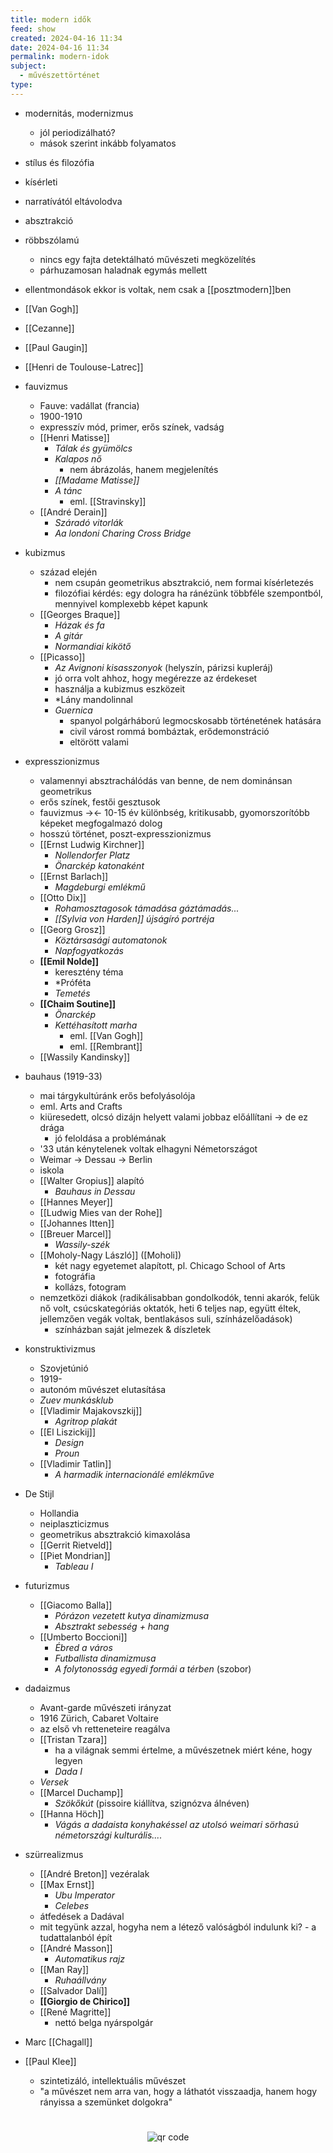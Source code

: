 ```yaml
---
title: modern idők
feed: show
created: 2024-04-16 11:34
date: 2024-04-16 11:34
permalink: modern-idok
subject:
  - művészettörténet
type:
---
```


- modernitás, modernizmus
	- jól periodizálható?
	- mások szerint inkább folyamatos
- stílus és filozófia
- kísérleti
- narratívától eltávolodva
- absztrakció
- röbbszólamú
	- nincs egy fajta detektálható művészeti megközelítés
	- párhuzamosan haladnak egymás mellett
- ellentmondások ekkor is voltak, nem csak a [[posztmodern]]ben

- [[Van Gogh]]
- [[Cezanne]]
- [[Paul Gaugin]]
- [[Henri de Toulouse-Latrec]]

- fauvizmus
	- Fauve: vadállat (francia)
	- 1900-1910
	- expresszív mód, primer, erős színek, vadság
	- [[Henri Matisse]]
		- *Tálak és gyümölcs*
		- *Kalapos nő*
			- nem ábrázolás, hanem megjelenítés
		- *[[Madame Matisse]]*
		- *A tánc*
			- eml. [[Stravinsky]]
	- [[André Derain]]
		- *Száradó vitorlák*
		- *Aa londoni Charing Cross Bridge*
- kubizmus
	- század elején
		- nem csupán geometrikus absztrakció, nem formai kísérletezés
		- filozófiai kérdés: egy dologra ha ránézünk többféle szempontból, mennyivel komplexebb képet kapunk
	- [[Georges Braque]]
		- *Házak és fa*
		- *A gitár*
		- *Normandiai kikötő*
	- [[Picasso]]
		- *Az Avignoni kisasszonyok* (helyszín, párizsi kupleráj)
		- jó orra volt ahhoz, hogy megérezze az érdekeset
		- használja a kubizmus eszközeit
		- *Lány mandolinnal
		- *Guernica*
			- spanyol polgárháború legmocskosabb történetének hatására
			- civil várost rommá bombáztak, erődemonstráció
			- eltörött valami
- expresszionizmus
	- valamennyi absztrachálódás van benne, de nem dominánsan geometrikus
	- erős színek, festői gesztusok
	- fauvizmus -><- 10-15 év különbség, kritikusabb, gyomorszorítóbb képeket megfogalmazó dolog
	- hosszú történet, poszt-expresszionizmus
	- [[Ernst Ludwig Kirchner]]
		- *Nollendorfer Platz*
		- *Önarckép katonaként*
	- [[Ernst Barlach]]
		- *Magdeburgi emlékmű*
	- [[Otto Dix]]
		- *Rohamosztagosok támadása gáztámadás...*
		- *[[Sylvia von Harden]] újságíró portréja*
	- [[Georg Grosz]]
		- *Köztársasági automatonok*
		- *Napfogyatkozás*
	- **[[Emil Nolde]]**
		- keresztény téma
		- *Próféta
		- *Temetés*
	- **[[Chaim Soutine]]**
		- *Önarckép*
		- *Kettéhasított marha*
			- eml. [[Van Gogh]]
			- eml. [[Rembrant]]
	- [[Wassily Kandinsky]]
- bauhaus (1919-33)
	- mai tárgykultúránk erős befolyásolója
	- eml. Arts and Crafts
	- kiüresedett, olcsó dizájn helyett valami jobbaz előállítani -> de ez drága
		- jó feloldása a problémának
	- '33 után kénytelenek voltak elhagyni Németországot
	- Weimar -> Dessau -> Berlin
	- iskola
	- [[Walter Gropius]] alapító
		- *Bauhaus in Dessau*
	- [[Hannes Meyer]]
	- [[Ludwig Mies van der Rohe]]
	- [[Johannes Itten]]
	- [[Breuer Marcel]]
		- *Wassily-szék*
	- [[Moholy-Nagy László]] ([Moholi])
		- két nagy egyetemet alapított, pl. Chicago School of Arts
		- fotográfia
		- kollázs, fotogram
	- nemzetközi diákok (radikálisabban gondolkodók, tenni akarók, felük nő volt, csúcskategóriás oktatók, heti 6 teljes nap, együtt éltek, jellemzően vegák voltak, bentlakásos suli, színházelőadások)
		- színházban saját jelmezek & díszletek
- konstruktivizmus
	- Szovjetúnió
	- 1919-
	- autonóm művészet elutasítása
	- *Zuev munkásklub*
	- [[Vladimir Majakovszkij]]
		- *Agritrop plakát*
	- [[El Liszickij]]
		- *Design*
		- *Proun*
	- [[Vladimir Tatlin]]
		- *A harmadik internacionálé emlékműve*
- De Stijl
	- Hollandia
	- neiplaszticizmus
	- geometrikus absztrakció kimaxolása
	- [[Gerrit Rietveld]]
	- [[Piet Mondrian]]
		- *Tableau I*
- futurizmus
	- [[Giacomo Balla]]
		- *Pórázon vezetett kutya dinamizmusa*
		- *Absztrakt sebesség + hang*
	- [[Umberto Boccioni]]
		- *Ébred a város*
		- *Futballista dinamizmusa*
		- *A folytonosság egyedi formái a térben* (szobor)
- dadaizmus
	- Avant-garde művészeti irányzat
	- 1916 Zürich, Cabaret Voltaire
	- az első vh retteneteire reagálva
	- [[Tristan Tzara]]
		- ha a világnak semmi értelme, a művészetnek miért kéne, hogy legyen
		- *Dada I*
	- *Versek*
	- [[Marcel Duchamp]]
		- *Szökőkút* (pissoire kiállítva, szignózva álnéven)
	- [[Hanna Höch]]
		- *Vágás a dadaista konyhakéssel az utolsó weimari sörhasú németországi kulturális....*
- szürrealizmus
	- [[André Breton]] vezéralak
	- [[Max Ernst]]
		- *Ubu Imperator*
		- *Celebes*
	- átfedések a Dadával
	- mit tegyünk azzal, hogyha nem a létező valóságból indulunk ki? - a tudattalanból épít
	- [[André Masson]]
		- *Automatikus rajz*
	- [[Man Ray]]
		- *Ruhaállvány*
	- [[Salvador Dalí]]
	- **[[Giorgio de Chirico]]**
	- [[René Magritte]]
		- nettó belga nyárspolgár
- Marc [[Chagall]]
- [[Paul Klee]]
	- szintetizáló, intellektuális művészet
	- "a művészet nem arra van, hogy a láthatót visszaadja, hanem hogy rányissa a szemünket dolgokra"

#
<p style="text-align: center;"><img src="https://chart.googleapis.com/chart?cht=qr&chl=https://notes.andrasdenes.com/modern-idok&chs=180x180&choe=UTF-8&chld=L|2" alt="qr code"></p>

